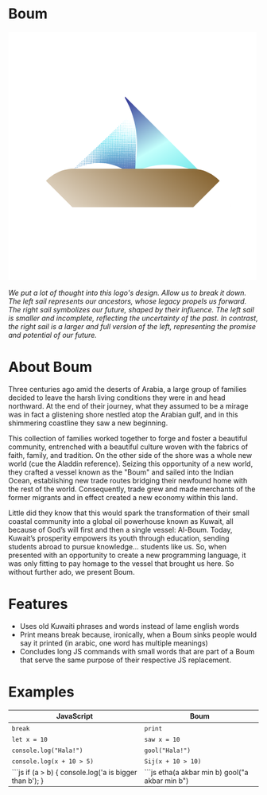 # Boum
![alt text](https://github.com/abmarz/Boum/blob/main/docs/Boum%20Logo.png?raw=true)

*We put a lot of thought into this logo's design. Allow us to break it down. The left sail represents our ancestors, whose legacy propels us forward. The right sail symbolizes our future, shaped by their influence. The left sail is smaller and incomplete, reflecting the uncertainty of the past. In contrast, the right sail is a larger and full version of the left, representing the promise and potential of our future.*

# About Boum

Three centuries ago amid the deserts of Arabia, a large group of families decided to leave the harsh living conditions they were in and head northward. At the end of their journey, what they assumed to be a mirage was in fact a glistening shore nestled atop the Arabian gulf, and in this shimmering coastline they saw a new beginning. 

This collection of families worked together to forge and foster a beautiful community, entrenched with a beautiful culture woven with the fabrics of faith, family, and tradition. On the other side of the shore was a whole new world (cue the Aladdin reference). Seizing this opportunity of a new world, they crafted a vessel known as the "Boum" and sailed into the Indian Ocean, establishing new trade routes bridging their newfound home with the rest of the world. Consequently, trade grew and made merchants of the former migrants and in effect created a new economy within this land. 

Little did they know that this would spark the transformation of their small coastal community into a global oil powerhouse known as Kuwait, all because of God’s will first and then a single vessel: Al-Boum. Today, Kuwait’s prosperity empowers its youth through education, sending students abroad to pursue knowledge... students like us. So, when presented with an opportunity to create a new programming language, it was only fitting to pay homage to the vessel that brought us here. So without further ado, we present Boum.


# Features
- Uses old Kuwaiti phrases and words instead of lame english words
- Print means break because, ironically, when a Boum sinks people would say it printed (in arabic, one word has multiple meanings)
- Concludes long JS commands with small words that are part of a Boum that serve the same purpose of their respective JS replacement.

# Examples

| JavaScript  | Boum |
| ------------- | ------------- |
| `break`  | `print`  |
| `let x = 10`  | `saw x = 10`  |
| `console.log("Hala!")`  | `gool("Hala!")`  |
| `console.log(x + 10 > 5)`  | `Sij(x + 10 > 10)`  |
| ```js if (a > b) { console.log('a is bigger than b');  } | ```js etha(a akbar min b) gool("a akbar min b")
